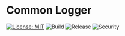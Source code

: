 # Common Logger

[![License: MIT](https://img.shields.io/badge/License-MIT-blue.svg)](https://opensource.org/licenses/MIT) ![Build](https://github.com/cjlapao/common-go-logger/workflows/Build/badge.svg) ![Release](https://github.com/cjlapao/common-go-logger/workflows/Release/badge.svg) ![Security](https://github.com/cjlapao/common-go-logger/workflows/CodeQL/badge.svg)  


